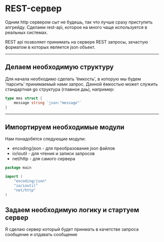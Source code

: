 # REST-сервер


Одним http сервером сыт не будешь, так что лучше сразу приступить апгрейду. Сделаем rest-api, которое на много чаще используется в реальных системах.

REST api позволяет принимать на сервере REST запросы, зачастую форматом в которых является json объект.

---

## Делаем необходимую структуру

Для начала необходимо сделать 'ёмкость', в которую мы будем 'парсить' принимаемый нами запрос. Данной ёмкостью может служить стандартная go структура (главное даь), например:

```go
type mes struct {
    message string `json:"message"`
}
```

---

## Импортируем необходимые модули

Нам понадобятся следующие модули:
- encoding/json - для преобразования json файлов
- io/ioutil - для чтения и записи запросов
- net/http - для самого сервера

```go
package main

import (
	"encoding/json"
	"io/ioutil"
	"net/http"
)

```

## Задаем необходимую логику и стартуем сервер

Я сделаю сервер который будет принмать в качетстве запроса сообщение и отдавать сообщение 